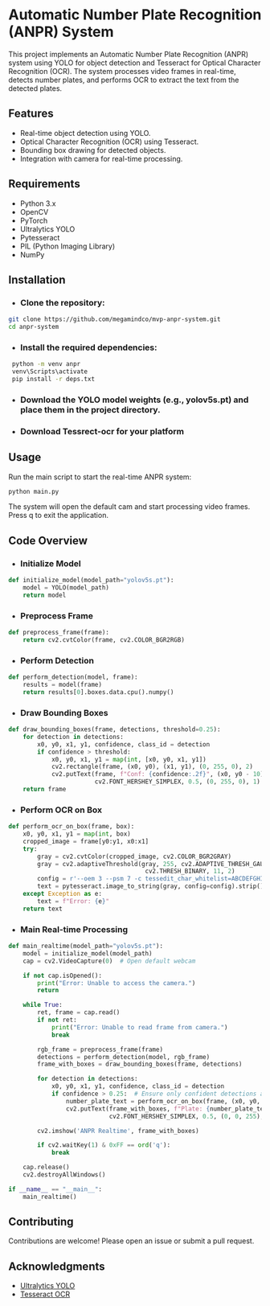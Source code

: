# Automatic Number Plate Recognition (ANPR) System
This project implements an Automatic Number Plate Recognition (ANPR) system using YOLO for object detection and Tesseract for Optical Character Recognition (OCR). The system processes video frames in real-time, detects number plates, and performs OCR to extract the text from the detected plates.

## Features
- Real-time object detection using YOLO.
- Optical Character Recognition (OCR) using Tesseract.
- Bounding box drawing for detected objects.
- Integration with camera for real-time processing.

## Requirements
- Python 3.x
- OpenCV
- PyTorch
- Ultralytics YOLO
- Pytesseract
- PIL (Python Imaging Library)
- NumPy

## Installation
- ### Clone the repository:
```Bash
git clone https://github.com/megamindco/mvp-anpr-system.git
cd anpr-system
```

- ### Install the required dependencies:
```Bash
 python -m venv anpr
 venv\Scripts\activate
 pip install -r deps.txt
```

- ### Download the YOLO model weights (e.g., yolov5s.pt) and place them in the project directory.
- ### Download Tessrect-ocr for your platform

## Usage
Run the main script to start the real-time ANPR system:

```Bash
python main.py
```
The system will open the default cam and start processing video frames. Press q to exit the application.

## Code Overview
- ### Initialize Model
```Python
def initialize_model(model_path="yolov5s.pt"):
    model = YOLO(model_path)
    return model
```
- ### Preprocess Frame
```Python
def preprocess_frame(frame):
    return cv2.cvtColor(frame, cv2.COLOR_BGR2RGB)
```

- ### Perform Detection
```Python
def perform_detection(model, frame):
    results = model(frame)
    return results[0].boxes.data.cpu().numpy()
```
- ### Draw Bounding Boxes
```Python
def draw_bounding_boxes(frame, detections, threshold=0.25):
    for detection in detections:
        x0, y0, x1, y1, confidence, class_id = detection
        if confidence > threshold:
            x0, y0, x1, y1 = map(int, [x0, y0, x1, y1])
            cv2.rectangle(frame, (x0, y0), (x1, y1), (0, 255, 0), 2)
            cv2.putText(frame, f"Conf: {confidence:.2f}", (x0, y0 - 10),
                        cv2.FONT_HERSHEY_SIMPLEX, 0.5, (0, 255, 0), 1)
    return frame
```
- ### Perform OCR on Box
```Python
def perform_ocr_on_box(frame, box):
    x0, y0, x1, y1 = map(int, box)
    cropped_image = frame[y0:y1, x0:x1]
    try:
        gray = cv2.cvtColor(cropped_image, cv2.COLOR_BGR2GRAY)
        gray = cv2.adaptiveThreshold(gray, 255, cv2.ADAPTIVE_THRESH_GAUSSIAN_C,
                                      cv2.THRESH_BINARY, 11, 2)
        config = r'--oem 3 --psm 7 -c tessedit_char_whitelist=ABCDEFGHIJKLMNOPQRSTUVWXYZ0123456789'
        text = pytesseract.image_to_string(gray, config=config).strip()
    except Exception as e:
        text = f"Error: {e}"
    return text
```
- ### Main Real-time Processing
```Python
def main_realtime(model_path="yolov5s.pt"):
    model = initialize_model(model_path)
    cap = cv2.VideoCapture(0)  # Open default webcam

    if not cap.isOpened():
        print("Error: Unable to access the camera.")
        return

    while True:
        ret, frame = cap.read()
        if not ret:
            print("Error: Unable to read frame from camera.")
            break

        rgb_frame = preprocess_frame(frame)
        detections = perform_detection(model, rgb_frame)
        frame_with_boxes = draw_bounding_boxes(frame, detections)

        for detection in detections:
            x0, y0, x1, y1, confidence, class_id = detection
            if confidence > 0.25:  # Ensure only confident detections are processed
                number_plate_text = perform_ocr_on_box(frame, (x0, y0, x1, y1))
                cv2.putText(frame_with_boxes, f"Plate: {number_plate_text}", (int(x0), int(y0) - 30),
                            cv2.FONT_HERSHEY_SIMPLEX, 0.5, (0, 0, 255), 1)

        cv2.imshow('ANPR Realtime', frame_with_boxes)

        if cv2.waitKey(1) & 0xFF == ord('q'):
            break

    cap.release()
    cv2.destroyAllWindows()

if __name__ == "__main__":
    main_realtime()
```
## Contributing
Contributions are welcome! Please open an issue or submit a pull request.

## Acknowledgments
- [Ultralytics YOLO](https://github.com/ultralytics/ultralytics)
- [Tesseract OCR](https://github.com/tesseract-ocr/tesseract)
